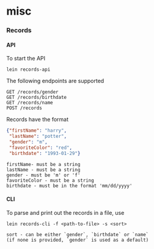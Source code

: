 # misc

### Records
#### API
To start the API
```
lein records-api
``` 

The following endpoints are supported
```
GET /records/gender
GET /records/birthdate
GET /records/name
POST /records
```

Records have the format
```json
{"firstName": "harry",
 "lastName": "potter",
 "gender": "m",
 "favoriteColor": "red",
 "birthdate": "1993-01-29"}
```

```
firstName- must be a string
lastName - must be a string
gender - must be 'm' or 'f'
favoriteColor - must be a string
birthdate - must be in the format 'mm/dd/yyyy'
```

#### CLI
To parse and print out the records in a file, use
```
lein records-cli -f <path-to-file> -s <sort> 

sort - can be either `gender`, `birthdate` or `name`
(if none is provided, `gender` is used as a default)
```
